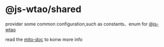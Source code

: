 # @js-wtao/shared

provider some common configuration,such as constants、enum for [@js-wtao](https://github.com/mitojs/mitojs)


read the [mito-doc](https://mitojs.github.io/mito-doc/#/sdk/guide/introduction) to konw more info


